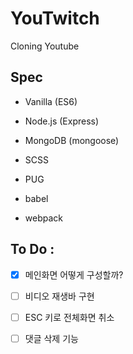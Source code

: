 # YouTwitch
Cloning Youtube

## Spec

- Vanilla (ES6)
- Node.js (Express)
- MongoDB (mongoose)


- SCSS
- PUG


- babel
- webpack


 ## To Do :
 
 - [x] 메인화면 어떻게 구성할까?
 
 
 - [ ] 비디오 재생바 구현
 - [ ] ESC 키로 전체화면 취소
 - [ ] 댓글 삭제 기능
